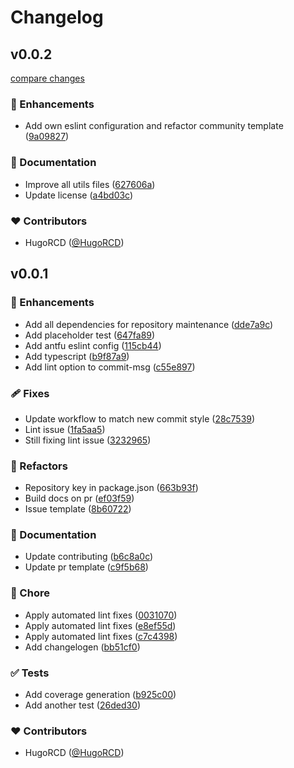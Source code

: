 # Changelog


## v0.0.2

[compare changes](https://github.com/HugoRCD/default-repository/compare/v0.0.1...v0.0.2)

### 🚀 Enhancements

- Add own eslint configuration and refactor community template ([9a09827](https://github.com/HugoRCD/default-repository/commit/9a09827))

### 📖 Documentation

- Improve all utils files ([627606a](https://github.com/HugoRCD/default-repository/commit/627606a))
- Update license ([a4bd03c](https://github.com/HugoRCD/default-repository/commit/a4bd03c))

### ❤️ Contributors

- HugoRCD ([@HugoRCD](http://github.com/HugoRCD))

## v0.0.1


### 🚀 Enhancements

- Add all dependencies for repository maintenance ([dde7a9c](https://github.com/HugoRCD/default-repository/commit/dde7a9c))
- Add placeholder test ([647fa89](https://github.com/HugoRCD/default-repository/commit/647fa89))
- Add antfu eslint config ([115cb44](https://github.com/HugoRCD/default-repository/commit/115cb44))
- Add typescript ([b9f87a9](https://github.com/HugoRCD/default-repository/commit/b9f87a9))
- Add lint option to commit-msg ([c55e897](https://github.com/HugoRCD/default-repository/commit/c55e897))

### 🩹 Fixes

- Update workflow to match new commit style ([28c7539](https://github.com/HugoRCD/default-repository/commit/28c7539))
- Lint issue ([1fa5aa5](https://github.com/HugoRCD/default-repository/commit/1fa5aa5))
- Still fixing lint issue ([3232965](https://github.com/HugoRCD/default-repository/commit/3232965))

### 💅 Refactors

- Repository key in package.json ([663b93f](https://github.com/HugoRCD/default-repository/commit/663b93f))
- Build docs on pr ([ef03f59](https://github.com/HugoRCD/default-repository/commit/ef03f59))
- Issue template ([8b60722](https://github.com/HugoRCD/default-repository/commit/8b60722))

### 📖 Documentation

- Update contributing ([b6c8a0c](https://github.com/HugoRCD/default-repository/commit/b6c8a0c))
- Update pr template ([c9f5b68](https://github.com/HugoRCD/default-repository/commit/c9f5b68))

### 🏡 Chore

- Apply automated lint fixes ([0031070](https://github.com/HugoRCD/default-repository/commit/0031070))
- Apply automated lint fixes ([e8ef55d](https://github.com/HugoRCD/default-repository/commit/e8ef55d))
- Apply automated lint fixes ([c7c4398](https://github.com/HugoRCD/default-repository/commit/c7c4398))
- Add changelogen ([bb51cf0](https://github.com/HugoRCD/default-repository/commit/bb51cf0))

### ✅ Tests

- Add coverage generation ([b925c00](https://github.com/HugoRCD/default-repository/commit/b925c00))
- Add another test ([26ded30](https://github.com/HugoRCD/default-repository/commit/26ded30))

### ❤️ Contributors

- HugoRCD ([@HugoRCD](http://github.com/HugoRCD))

